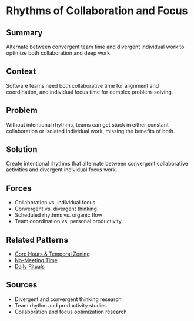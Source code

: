# Rhythms of Collaboration and Focus

## Summary
Alternate between convergent team time and divergent individual work to optimize both collaboration and deep work.

## Context
Software teams need both collaborative time for alignment and coordination, and individual focus time for complex problem-solving.

## Problem
Without intentional rhythms, teams can get stuck in either constant collaboration or isolated individual work, missing the benefits of both.

## Solution
Create intentional rhythms that alternate between convergent collaborative activities and divergent individual focus work.

## Forces
- Collaboration vs. individual focus
- Convergent vs. divergent thinking
- Scheduled rhythms vs. organic flow
- Team coordination vs. personal productivity

## Related Patterns
- [Core Hours & Temporal Zoning](../temporal/core-hours-temporal-zoning.md)
- [No-Meeting Time](../temporal/no-meeting-time.md)
- [Daily Rituals](../temporal/daily-rituals.md)

## Sources
- Divergent and convergent thinking research
- Team rhythm and productivity studies
- Collaboration and focus optimization research